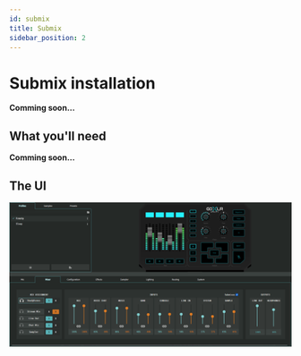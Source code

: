 ```yaml
---
id: submix
title: Submix
sidebar_position: 2
---
```


# Submix installation

**Comming soon...**

## What you'll need

**Comming soon...**

## The UI

![image](/img/device/goxlr-utility-submix.png)